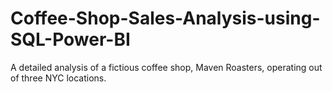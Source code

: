 # Coffee-Shop-Sales-Analysis-using-SQL-Power-BI
A detailed analysis of a fictious coffee shop, Maven Roasters, operating out of three NYC locations.
